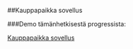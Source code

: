 ##Kauppapaikka sovellus

###Demo tämänhetkisestä progressista: 

[Kauppapaikka sovellus](https://streamable.com/4k2pf7)
